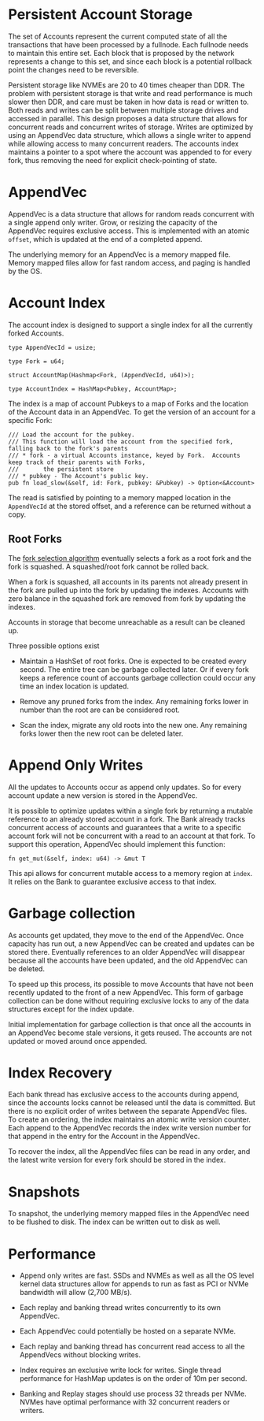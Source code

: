 # Persistent Account Storage

The set of Accounts represent the current computed state of all the transactions
that have been processed by a fullnode.  Each fullnode needs to maintain this
entire set.  Each block that is proposed by the network represents a change to
this set, and since each block is a potential rollback point the changes need to
be reversible.

Persistent storage like NVMEs are 20 to 40 times cheaper than DDR.  The problem
with persistent storage is that write and read performance is much slower then
DDR, and care must be taken in how data is read or written to.  Both reads and
writes can be split between multiple storage drives and accessed in parallel.
This design proposes a data structure that allows for concurrent reads and
concurrent writes of storage.   Writes are optimized by using an AppendVec data
structure, which allows a single writer to append while allowing access to many
concurrent readers.  The accounts index maintains a pointer to a spot where the
account was appended to for every fork, thus removing the need for explicit
check-pointing of state.

# AppendVec

AppendVec is a data structure that allows for random reads concurrent with a
single append only writer.  Grow, or resizing the capacity of the AppendVec
requires exclusive access.  This is implemented with an atomic `offset`, which
is updated at the end of a completed append.

The underlying memory for an AppendVec is a memory mapped file.  Memory mapped
files allow for fast random access, and paging is handled by the OS.

# Account Index

The account index is designed to support a single index for all the currently
forked Accounts.

```
type AppendVecId = usize;

type Fork = u64;

struct AccountMap(Hashmap<Fork, (AppendVecId, u64)>);

type AccountIndex = HashMap<Pubkey, AccountMap>;

```

The index is a map of account Pubkeys to a map of Forks and the location of the
Account data in an AppendVec.  To get the version of an account for a specific Fork:

```
/// Load the account for the pubkey.
/// This function will load the account from the specified fork, falling back to the fork's parents
/// * fork - a virtual Accounts instance, keyed by Fork.  Accounts keep track of their parents with Forks,
///       the persistent store
/// * pubkey - The Account's public key.
pub fn load_slow(&self, id: Fork, pubkey: &Pubkey) -> Option<&Account>
```

The read is satisfied by pointing to a memory mapped location in the
`AppendVecId` at the stored offset, and a reference can be returned without a copy.

## Root Forks

The [fork selection algorithm](fork-selection.md) eventually selects a fork as a
root fork and the fork is squashed.  A squashed/root fork cannot be rolled back.

When a fork is squashed, all accounts in its parents not already present in the
fork are pulled up into the fork by updating the indexes.  Accounts with zero
balance in the squashed fork are removed from fork by updating the
indexes.

Accounts in storage that become unreachable as a result can be cleaned up.

Three possible options exist

* Maintain a HashSet<u64> of root forks.  One is expected to be created every
second.  The entire tree can be garbage collected later. Or if every fork keeps
a reference count of accounts garbage collection could occur any time an index
location is updated.

* Remove any pruned forks from the index.  Any remaining forks lower in number
than the root are can be considered root.

* Scan the index, migrate any old roots into the new one.   Any remaining forks
lower then the new root can be deleted later.

# Append Only Writes

All the updates to Accounts occur as append only updates.  So for every account
update a new version is stored in the AppendVec.

It is possible to optimize updates within a single fork by returning a mutable
reference to an already stored account in a fork.  The Bank already tracks
concurrent access of accounts and guarantees that a write to a specific account
fork will not be concurrent with a read to an account at that fork. To support
this operation, AppendVec should implement this function:

`fn get_mut(&self, index: u64) -> &mut T`

This api allows for concurrent mutable access to a memory region at `index`.  It
relies on the Bank to guarantee exclusive access to that index.

# Garbage collection

As accounts get updated, they move to the end of the AppendVec.  Once capacity
has run out, a new AppendVec can be created and updates can be stored there.
Eventually references to an older AppendVec will disappear because all the
accounts have been updated, and the old AppendVec can be deleted.

To speed up this process, its possible to move Accounts that have not been
recently updated to the front of a new AppendVec.  This form of garbage
collection can be done without requiring exclusive locks to any of the data
structures except for the index update.

Initial implementation for garbage collection is that once all the accounts in
an AppendVec become stale versions, it gets reused. The accounts are not updated
or moved around once appended.

# Index Recovery

Each bank thread has exclusive access to the accounts during append, since the
accounts locks cannot be released until the data is committed. But there is no
explicit order of writes between the separate AppendVec files.  To create an
ordering, the index maintains an atomic write version counter.  Each append to
the AppendVec records the index write version number for that append in the
entry for the Account in the AppendVec.

To recover the index, all the AppendVec files can be read in any order, and the
latest write version for every fork should be stored in the index.

# Snapshots

To snapshot, the underlying memory mapped files in the AppendVec need to be
flushed to disk.  The index can be written out to disk as well.

# Performance

* Append only writes are fast.  SSDs and NVMEs as well as all the OS level
kernel data structures allow for appends to run as fast as PCI or NVMe bandwidth
will allow (2,700 MB/s).

* Each replay and banking thread writes concurrently to its own AppendVec.

* Each AppendVec could potentially be hosted on a separate NVMe.

* Each replay and banking thread has concurrent read access to all the
AppendVecs without blocking writes.

* Index requires an exclusive write lock for writes.  Single thread performance
for HashMap updates is on the order of 10m per second.

* Banking and Replay stages should use process 32 threads per NVMe.  NVMes have
optimal performance with 32 concurrent readers or writers.
